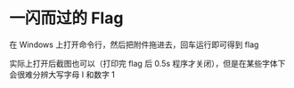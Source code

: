 # 一闪而过的 Flag

在 Windows 上打开命令行，然后把附件拖进去，回车运行即可得到 flag

实际上打开后截图也可以（打印完 flag 后 0.5s 程序才关闭），但是在某些字体下会很难分辨大写字母 I 和数字 1

